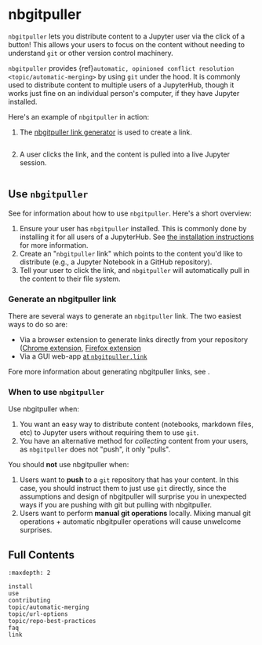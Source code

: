# nbgitpuller

`nbgitpuller` lets you distribute content to a Jupyter user via the click of a button!
This allows your users to focus on the content without needing to understand `git`
or other version control machinery.

`nbgitpuller` provides {ref}`automatic, opinioned conflict resolution <topic/automatic-merging>`
by using `git` under the hood.
It is commonly used to distribute content to multiple users of a JupyterHub, though it works just fine on an individual person's computer, if they have Jupyter installed.

Here's an example of `nbgitpuller` in action:

1. The [nbgitpuller link generator](link) is used to create a link.

   ```{image} _static/nbgitpuller-link-generator.png

   ```

2. A user clicks the link, and the content is pulled into a live Jupyter session.

   ```{image} _static/nbgitpuller-demo.gif

   ```

## Use `nbgitpuller`

See [](use.md) for information about how to use `nbgitpuller`.
Here's a short overview:

1. Ensure your user has `nbgitpuller` installed. This is commonly done by installing it for all users of a JupyterHub. See [the installation instructions](install.rst) for more information.
2. Create an "`nbgitpuller` link" which points to the content you'd like to distribute (e.g., a Jupyter Notebook in a GitHub repository).
3. Tell your user to click the link, and `nbgitpuller` will automatically pull in the content to their file system.

### Generate an nbgitpuller link

There are several ways to generate an `nbgitpuller` link.
The two easiest ways to do so are:

- Via a browser extension to generate links directly from your repository ([Chrome extension](https://chrome.google.com/webstore/detail/nbgitpuller-link-generato/hpdbdpklpmppnoibabdkkhnfhkkehgnc), [Firefox extension](https://addons.mozilla.org/en-US/firefox/addon/nbgitpuller-link-generator/?utm_source=addons.mozilla.org&utm_medium=referral&utm_content=search)
- Via a GUI web-app [at `nbgitpuller.link`](http://nbgitpuller.link)

Fore more information about generating nbgitpuller links, see [](use.md).

### When to use `nbgitpuller`

Use nbgitpuller when:

1. You want an easy way to distribute content (notebooks, markdown files, etc) to Jupyter users without requiring them to use `git`.
2. You have an alternative method for _collecting_ content from your users, as `nbgitpuller` does not "push", it only "pulls".

You should **not** use nbgitpuller when:

1. Users want to **push** to a `git` repository that has your content.
   In this case, you should instruct them to just use `git` directly,
   since the assumptions and design of nbgitpuller will surprise you in
   unexpected ways if you are pushing with git but pulling with nbgitpuller.
2. Users want to perform **manual git operations** locally.
   Mixing manual git operations + automatic nbgitpuller operations will
   cause unwelcome surprises.

## Full Contents

```{toctree}
:maxdepth: 2

install
use
contributing
topic/automatic-merging
topic/url-options
topic/repo-best-practices
faq
link
```
